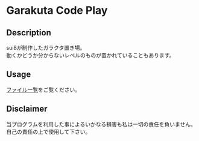 # Garakuta Code Play
## Description
sui8が制作したガラクタ置き場。  
動くかどうか分からないレベルのものが置かれていることもあります。  

## Usage
[ファイル一覧](https://github.com/sui8/GarakutaCodePlay/blob/main/FILES.md)をご覧ください。  

## Disclaimer
当プログラムを利用した事によるいかなる損害も私は一切の責任を負いません。
自己の責任の上で使用して下さい。  
